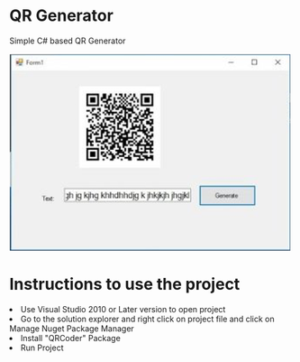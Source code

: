 # QR Generator
Simple C# based QR Generator

![](QRCode.png)

# Instructions to use the project  
   <li>Use Visual Studio 2010 or Later version to open project</li>
   <li>Go to the solution explorer and right click on project file and click on Manage Nuget Package Manager</li>
   <li>Install "QRCoder" Package</li>
   <li>Run Project</li>
